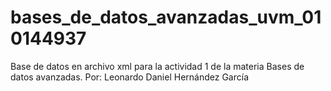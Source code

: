 # bases_de_datos_avanzadas_uvm_010144937
Base de datos en archivo xml para la actividad 1 de la materia Bases de datos avanzadas. Por: Leonardo Daniel Hernández García
